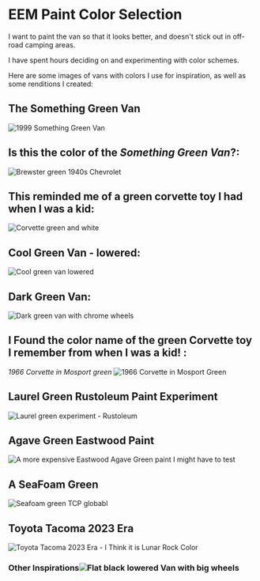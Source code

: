 # EEM Paint Color Selection
I want to paint the van so that it looks better, and doesn't stick out in off-road camping areas. 

I have spent hours deciding on and experimenting with color schemes. 

Here are some images of vans with colors I use for inspiration, as well as some renditions I created:

## The __Something Green Van__

![1999 Something Green Van](/images/1999_Dodge_Van_Something_Green_Facebook.jpg)

## Is this the color of the *Something Green Van*?:

![Brewster green 1940s Chevrolet](../images/brewster_green.png)

## This reminded me of a green corvette toy I had when I was a kid:
![Corvette green and white](/images/dodge_van_corvette_green+white.jpg)

## Cool Green Van - lowered:

![Cool green van lowered](/images/ram_van_green_lowered.jpg)

## Dark Green Van:

![Dark green van with chrome wheels](/images/Ramvan_2002_dk_green_Chrome.jpg)

## I Found the color name of the green Corvette toy I remember from when I was a kid! :

_1966 Corvette in Mosport green_
![1966 Corvette in Mosport Green](../images/Mosport_green_1966_corvette.jpg)

## Laurel Green Rustoleum Paint Experiment
![Laurel green experiment - Rustoleum](/images/Laurel_Green_Rustoleum.png)

## Agave Green Eastwood Paint
![A more expensive Eastwood Agave Green paint I might have to test](/images/eastwood_agave_green_singlestage.jpg)

## A SeaFoam Green
![Seafoam green TCP globabl](../images/transport_green.jpg)

## Toyota Tacoma 2023 Era
![Toyota Tacoma 2023 Era - I Think it is Lunar Rock Color](/images/toyota_2023_lunar_rock.jpg)

### Other Inspirations![Flat black lowered Van with big wheels](/images/ram_van_big_wheels.jpg)
